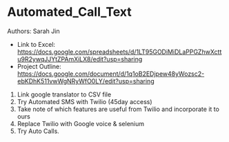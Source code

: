 # Automated_Call_Text

Authors: Sarah Jin
- Link to Excel: https://docs.google.com/spreadsheets/d/1LT95GODiMiDLaPPGZhwXcttu9R2ywqJJYtZPAmXiLX8/edit?usp=sharing
- Project Outline: https://docs.google.com/document/d/1q1oB2EDjpew48yWozsc2-ebKDhK511vwWgNRyWfO0LY/edit?usp=sharing

1. Link google translator to CSV file
2. Try Automated SMS with Twilio (45day access)
3. Take note of which features are useful from Twilio and incorporate it to ours
4. Replace Twilio with Google voice & selenium
5. Try Auto Calls.
